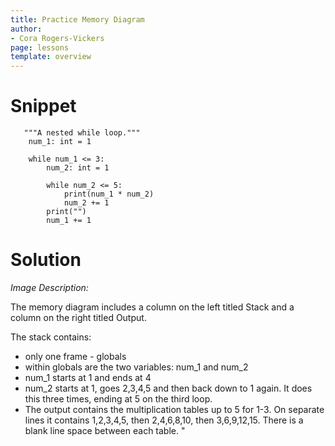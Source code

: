 ```yaml
---
title: Practice Memory Diagram
author:
- Cora Rogers-Vickers
page: lessons
template: overview
---
```


# Snippet

<pre>
<code class="python">   """A nested while loop."""
    num_1: int = 1

    while num_1 <= 3:
        num_2: int = 1
        
        while num_2 <= 5:
            print(num_1 * num_2)
            num_2 += 1
        print("")  
        num_1 += 1
</code></pre>

# Solution

<!-- <img class="img-fluid" src="" alt="(Image Description as one line:) The memory diagram includes a column on the left titled Stack and a column on the right titled Output. The stack contains vars num_1 and num_2, and the output has the multiplication tables for 1-3."  /> -->

*Image Description:* 

The memory diagram includes a column on the left titled Stack and a column on the right titled Output. 

The stack contains:
* only one frame - globals
* within globals are the two variables: num_1 and num_2
* num_1 starts at 1 and ends at 4
* num_2 starts at 1, goes 2,3,4,5 and then back down to 1 again.  It does this three times, ending at 5 on the third loop.
* The output contains the multiplication tables up to 5 for 1-3.  On separate lines it contains 1,2,3,4,5, then 2,4,6,8,10, then 3,6,9,12,15.  There is a blank line space between each table.
"


